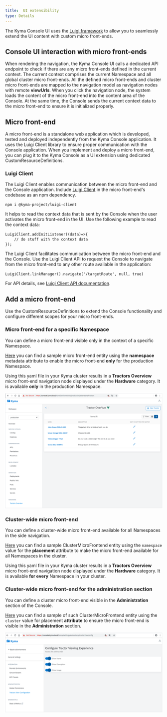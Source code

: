 ```yaml
---
title:  UI extensibility
type: Details
---
```


The Kyma Console UI uses the [Luigi framework](https://github.com/kyma-project/luigi) to allow you to seamlessly extend the UI content with custom micro front-ends.

## Console UI interaction with micro front-ends

When rendering the navigation, the Kyma Console UI calls a dedicated API endpoint to check if there are any micro front-ends defined in the current context. The current context comprises the current Namespace and all global cluster micro front-ends. All the defined micro front-ends and cluster micro front-ends are mapped to the navigation model as navigation nodes with remote **viewUrls**. When you click the navigation node, the system loads the content of the micro front-end into the content area of the Console. At the same time, the Console sends the current context data to the micro front-end to ensure it is initialized properly.

## Micro front-end

A micro front-end is a standalone web application which is developed, tested and deployed independently from the Kyma Console application. It uses the Luigi Client library to ensure proper communication with the Console application. When you implement and deploy a micro front-end, you can plug it to the Kyma Console as a UI extension using dedicated CustomResourceDefinitions.

### Luigi Client

The Luigi Client enables communication between the micro front-end and the Console application.
Include [Luigi Client](https://www.npmjs.com/package/@kyma-project/luigi-client) in the micro front-end's codebase as an npm dependency.

```
npm i @kyma-project/luigi-client
```
It helps to read the context data that is sent by the Console when the user activates the micro front-end in the UI.
Use the following example to read the context data:

```
LuigiClient.addInitListener((data)=>{
    // do stuff with the context data
});
```

The Luigi Client facilitates communication between the micro front-end and the Console. Use the Luigi Client API to request the Console to navigate from the micro front-end to any other route available in the application:

```
LuigiClient.linkManager().navigate('/targetRoute', null, true)
```

For API details, see [Luigi Client API documentation](https://github.com/kyma-project/luigi/blob/master/docs/luigi-client-api.md).


## Add a micro front-end

Use the CustomResourceDefinitions to extend the Console functionality and configure different scopes for your micro front-ends.

### Micro front-end for a specific Namespace

You can define a micro front-end visible only in the context of a specific Namespace.

[Here](https://github.com/kyma-project/kyma/blob/master/docs/console/docs/assets/mf-namespaced.yaml) you can find a sample micro front-end entity using the **namespace** metadata attribute to enable the micro front-end **only** for the production Namespace.

Using this yaml file in your Kyma cluster results in a **Tractors Overview** micro front-end navigation node displayed under the **Hardware** category. It is available **only** in the production Namespace.

![MF-one-namespace](assets/mf-one-namespace.png)

### Cluster-wide micro front-end
You can define a cluster-wide micro front-end available for all Namespaces in the side navigation.

[Here](https://github.com/kyma-project/kyma/blob/master/docs/console/docs/assets/cmf-environment.yaml) you can find a sample ClusterMicroFrontend entity using the `namespace` value for the **placement** attribute to make the micro front-end available for all Namespaces in the cluster.

Using this yaml file in your Kyma cluster results in a **Tractors Overview** micro front-end navigation node displayed under the **Hardware** category. It is available **for every** Namespace in your cluster.

### Cluster-wide micro front-end for the administration section
You can define a cluster micro front-end visible in the **Administration** section of the Console.

[Here](https://github.com/kyma-project/kyma/blob/master/docs/console/docs/assets/cmf-cluster.yaml) you can find a sample of such ClusterMicroFrontend entity using the `cluster` value for placement  **attribute** to ensure the micro front-end is visible in the **Administration** section.

![CMF-admin-section](assets/cmf-admin-section.png)
